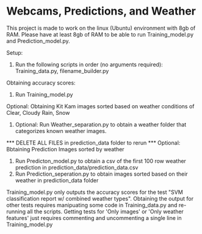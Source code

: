 # Webcams, Predictions, and Weather

This project is made to work on the linux (Ubuntu) environment with 8gb of RAM. Please have at least 8gb of RAM to be able to run Training_model.py and Prediction_model.py.

Setup:
1. Run the following scripts in order (no arguments required): Training_data.py, filename_builder.py

Obtaining accuracy scores:
1. Run Training_model.py

Optional: Obtaining Kit Kam images sorted based on weather conditions of Clear, Cloudy Rain, Snow
1. Optional: Run Weather_separation.py to obtain a weather folder that categorizes known weather images.

*** DELETE ALL FILES in prediction_data folder to rerun ***
Optional: Bbtaining Prediction Images sorted by weather
1. Run Predicton_model.py to obtain a csv of the first 100 row weather prediction in prediction_data/prediction_data.csv
2. Run Prediction_seperation.py to obtain images sorted based on their weather in prediction_data folder

Training_model.py only outputs the accuracy scores for the test "SVM classification report w/ combined weather types". Obtaining the output for other tests requires manipuating some code in Training_data.py and re-running all the scripts. Getting tests for 'Only images' or 'Only weather features' just requires commenting and uncommenting a single line in Training_model.py